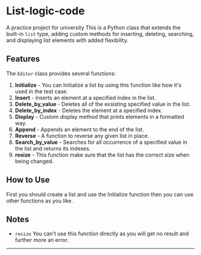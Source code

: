 # List-logic-code

A practice project for university
This is a Python class that extends the built-in `list` type, adding custom methods for inserting, deleting, searching, and displaying list elements with added flexibility.


## Features

The `Editor` class provides several functions:

1. **Initialize** - You can Initialize a list by using this function like how it's used in the test case.
2. **Insert** - Inserts an element at a specified index in the list.
3. **Delete_by_value** - Deletes all of the exsisting specified value in the list.
4. **Delete_by_index** - Deletes the element at a specified index.
5. **Display** - Custom display method that prints elements in a formatted way.
6. **Append** - Appends an element to the end of the list.
7. **Reverse** - A function to reverse any given list in place.
8. **Search_by_value** - Searches for all occurrence of a specified value in the list and returns its indexes.
9. **resize** - This function make sure that the list has the correct size when being changed.

## How to Use
First you should create a list and use the Initialize function then you can use other functions as you like.


## Notes
- `resize` You can't use this function directly as you will get no result and further more an error.

<hr>
